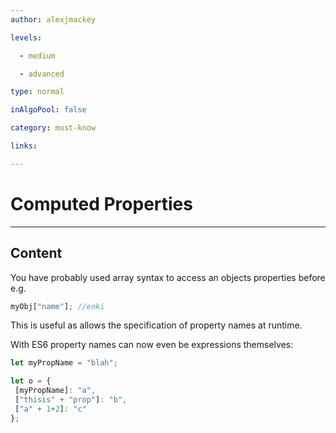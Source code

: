 ```yaml
---
author: alexjmackey

levels:

  - medium

  - advanced

type: normal

inAlgoPool: false

category: must-know

links:

---
```

# Computed Properties

---
## Content

You have probably used array syntax to access an objects properties before e.g.

```javascript
myObj["name"]; //enki
```

This is useful as allows the specification of property names at runtime.

With ES6 property names can now even be expressions themselves:

```javascript
let myPropName = "blah";

let o = {
 [myPropName]: "a",
 ["thisis" + "prop"]: "b",
 ["a" + 1+2]: "c"
};
```
 

